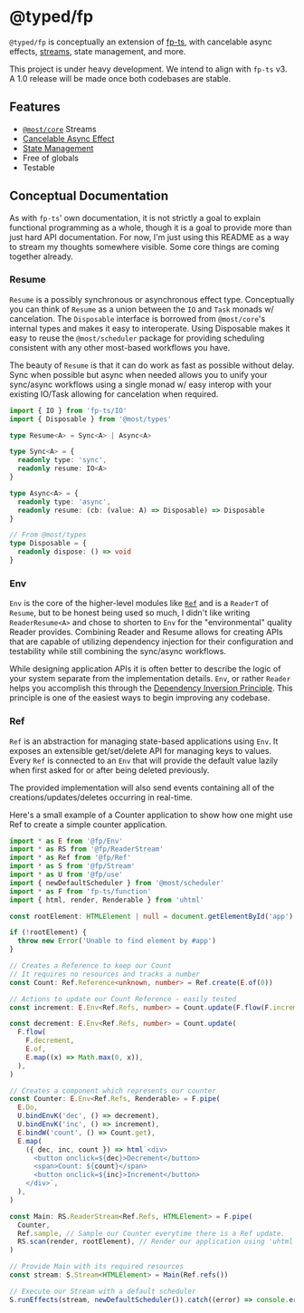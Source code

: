 # @typed/fp

`@typed/fp` is conceptually an extension of [fp-ts](https://gcanti.github.io/fp-ts/), with cancelable 
async effects, [streams](https://github.com/mostjs/core), state management, and more. 

This project is under heavy development. We intend to align with `fp-ts` v3. A 1.0 release will be made
once both codebases are stable.

## Features

- [`@most/core`](https://github.com/mostjs/core) Streams
- [Cancelable Async Effect](#resume)
- [State Management](#ref)
- Free of globals
- Testable


## Conceptual Documentation

As with `fp-ts`' own documentation, it is not strictly a goal to explain functional programming as a whole, though it is a goal to provide more than just hard API documentation. For now, I'm just using this README as a way to stream my thoughts somewhere visible. Some core things are coming together 
already.

### Resume

`Resume` is a possibly synchronous or asynchronous effect type. Conceptually you can think
of `Resume` as a union between the `IO` and `Task` monads w/ cancelation. The 
`Disposable` interface is borrowed from `@most/core`'s internal types and makes it easy to interoperate. Using Disposable makes it easy to reuse the `@most/scheduler` package for providing scheduling consistent with any other most-based workflows you have. 

The beauty of `Resume` is that it can do work as fast as possible without delay. Sync when possible but
async when needed allows you to unify your sync/async workflows using a single monad w/ easy interop with your existing IO/Task allowing for cancelation when required.

```ts
import { IO } from 'fp-ts/IO'
import { Disposable } from '@most/types'

type Resume<A> = Sync<A> | Async<A>

type Sync<A> = { 
  readonly type: 'sync', 
  readonly resume: IO<A> 
}

type Async<A> = {
  readonly type: 'async', 
  readonly resume: (cb: (value: A) => Disposable) => Disposable 
}

// From @most/types
type Disposable = {
  readonly dispose: () => void 
}
```

### Env 

`Env` is the core of the higher-level modules like [`Ref`](#ref) and is a `ReaderT` of `Resume`, but to be honest being used so much, I didn't like writing `ReaderResume<A>` and chose to shorten to `Env` for the 
"environmental" quality Reader provides. Combining Reader and Resume allows for creating APIs that are capable of utilizing dependency injection for their configuration and testability while still combining the sync/async workflows.

While designing application APIs it is often better to describe the logic of your system separate from the implementation details. `Env`, or rather `Reader` helps you accomplish this through the [Dependency Inversion Principle](https://stackify.com/dependency-inversion-principle/). This principle is one of 
the easiest ways to begin improving any codebase.

### Ref 

`Ref` is an abstraction for managing state-based applications using `Env`. It exposes an extensible get/set/delete API for managing keys to values. Every `Ref` is connected to an `Env` that will provide the default value lazily when first asked for or after being deleted previously.

The provided implementation will also send events containing all of the creations/updates/deletes occurring in real-time.

Here's a small example of a Counter application to show how one might use Ref to create a simple counter application.

```ts
import * as E from '@fp/Env'
import * as RS from '@fp/ReaderStream'
import * as Ref from '@fp/Ref'
import * as S from '@fp/Stream'
import * as U from '@fp/use'
import { newDefaultScheduler } from '@most/scheduler'
import * as F from 'fp-ts/function'
import { html, render, Renderable } from 'uhtml'

const rootElement: HTMLElement | null = document.getElementById('app')

if (!rootElement) {
  throw new Error('Unable to find element by #app')
}

// Creates a Reference to keep our Count
// It requires no resources and tracks a number
const Count: Ref.Reference<unknown, number> = Ref.create(E.of(0))

// Actions to update our Count Reference - easily tested
const increment: E.Env<Ref.Refs, number> = Count.update(F.flow(F.increment, E.of))

const decrement: E.Env<Ref.Refs, number> = Count.update(
  F.flow(
    F.decrement,
    E.of,
    E.map((x) => Math.max(0, x)),
  ),
)

// Creates a component which represents our counter
const Counter: E.Env<Ref.Refs, Renderable> = F.pipe(
  E.Do,
  U.bindEnvK('dec', () => decrement),
  U.bindEnvK('inc', () => increment),
  E.bindW('count', () => Count.get),
  E.map(
    ({ dec, inc, count }) => html`<div>
      <button onclick=${dec}>Decrement</button>
      <span>Count: ${count}</span>
      <button onclick=${inc}>Increment</button>
    </div>`,
  ),
)

const Main: RS.ReaderStream<Ref.Refs, HTMLElement> = F.pipe(
  Counter,
  Ref.sample, // Sample our Counter everytime there is a Ref update.
  RS.scan(render, rootElement), // Render our application using 'uhtml'
)

// Provide Main with its required resources
const stream: S.Stream<HTMLElement> = Main(Ref.refs())

// Execute our Stream with a default scheduler
S.runEffects(stream, newDefaultScheduler()).catch((error) => console.error(error))
```